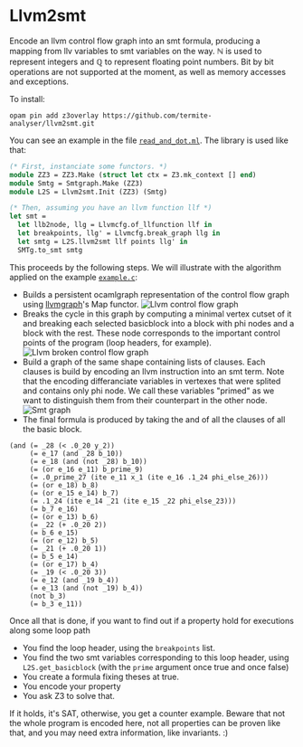 # Llvm2smt

Encode an llvm control flow graph into an smt formula, producing a mapping from llv variables to smt variables on the way.
ℕ is used to represent integers and ℚ to represent floating point numbers. Bit by bit operations are not supported at the moment, as well as memory accesses and exceptions.

To install:
```
opam pin add z3overlay https://github.com/termite-analyser/llvm2smt.git
```

You can see an example in the file [`read_and_dot.ml`](tests/read_and_dot.ml). The library is used like that:

```ocaml
(* First, instanciate some functors. *)
module ZZ3 = ZZ3.Make (struct let ctx = Z3.mk_context [] end)
module Smtg = Smtgraph.Make (ZZ3)
module L2S = Llvm2smt.Init (ZZ3) (Smtg)

(* Then, assuming you have an llvm function llf *)
let smt =
  let llb2node, llg = Llvmcfg.of_llfunction llf in
  let breakpoints, llg' = Llvmcfg.break_graph llg in
  let smtg = L2S.llvm2smt llf points llg' in
  SMTg.to_smt smtg
```

This proceeds by the following steps. We will illustrate with the algorithm applied on the example [`example.c`](tests/example.c):
- Builds a persistent ocamlgraph representation of the control flow graph using [llvmgraph](https://github.com/Drup/llvmgraph)'s Map functor.
  ![Llvm control flow graph](https://i.imgur.com/ijRiaE5.png)
- Breaks the cycle in this graph by computing a minimal vertex cutset of it and breaking each selected basicblock into a block with phi nodes and a block with the rest. These node corresponds to the important control points of the program (loop headers, for example).
  ![Llvm broken control flow graph](https://i.imgur.com/ptaYaG0.png)
- Build a graph of the same shape containing lists of clauses. Each clauses is build by encoding an llvm instruction into an smt term. Note that the encoding differanciate variables in vertexes that were splited and contains only phi node. We call these variables "primed" as we want to distinguish them from their counterpart in the other node.
  ![Smt graph](https://i.imgur.com/lo3roz9.png)
- The final formula is produced by taking the and of all the clauses of all the basic block.
```
(and (= _28 (< .0_20 y_2))
     (= e_17 (and _28 b_10))
     (= e_18 (and (not _28) b_10))
     (= (or e_16 e_11) b_prime_9)
     (= .0_prime_27 (ite e_11 x_1 (ite e_16 .1_24 phi_else_26)))
     (= (or e_18) b_8)
     (= (or e_15 e_14) b_7)
     (= .1_24 (ite e_14 _21 (ite e_15 _22 phi_else_23)))
     (= b_7 e_16)
     (= (or e_13) b_6)
     (= _22 (+ .0_20 2))
     (= b_6 e_15)
     (= (or e_12) b_5)
     (= _21 (+ .0_20 1))
     (= b_5 e_14)
     (= (or e_17) b_4)
     (= _19 (< .0_20 3))
     (= e_12 (and _19 b_4))
     (= e_13 (and (not _19) b_4))
     (not b_3)
     (= b_3 e_11))
```

Once all that is done, if you want to find out if a property hold for executions along some loop path
- You find the loop header, using the `breakpoints` list.
- You find the two smt variables corresponding to this loop header, using `L2S.get_basicblock` (with the `prime` argument once true and once false)
- You create a formula fixing theses at true.
- You encode your property
- You ask Z3 to solve that.

If it holds, it's SAT, otherwise, you get a counter example. Beware that not the whole program is encoded here, not all properties can be proven like that, and you may need extra information, like invariants. :)
